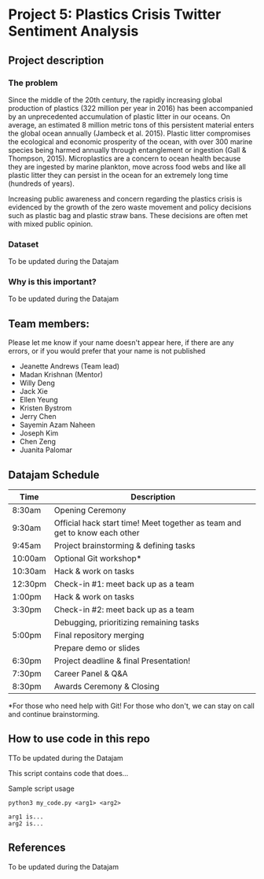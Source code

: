 # Project 5: Plastics Crisis Twitter Sentiment Analysis

## Project description

### The problem
Since the middle of the 20th century, the rapidly increasing global production of plastics (322 million per year in 2016) has been accompanied by an unprecedented accumulation of plastic litter in our oceans. On average, an estimated 8 million metric tons of this persistent material enters the global ocean annually (Jambeck et al. 2015). Plastic litter compromises the ecological and economic prosperity of the ocean, with over 300 marine species being harmed annually through entanglement or ingestion (Gall & Thompson, 2015). Microplastics are a concern to ocean health because they are ingested by marine plankton, move across food webs and like all plastic litter they can persist in the ocean for an extremely long time (hundreds of years).

Increasing public awareness and concern regarding the plastics crisis is evidenced by the growth of the zero waste movement and policy decisions such as plastic bag and plastic straw bans. These decisions are often met with mixed public opinion.

### Dataset
To be updated during the Datajam

### Why is this important?
To be updated during the Datajam

## Team members:
Please let me know if your name doesn't appear here, if there are any errors, or if you would prefer that your name is not published
* Jeanette Andrews (Team lead)
* Madan Krishnan (Mentor)
* Willy Deng
* Jack Xie
* Ellen Yeung
* Kristen Bystrom
* Jerry Chen
* Sayemin Azam Naheen
* Joseph Kim
* Chen Zeng
* Juanita Palomar

## Datajam Schedule
| Time | Description |
| --- | --- |
| 8:30am | Opening Ceremony |
| 9:30am | Official hack start time! Meet together as team and get to know each other|
| 9:45am | Project brainstorming & defining tasks |
| 10:00am | Optional Git workshop*|
| 10:30am | Hack & work on tasks |
| 12:30pm | Check-in #1: meet back up as a team |
| 1:00pm | Hack & work on tasks |
| 3:30pm | Check-in #2: meet back up as a team |
| | Debugging, prioritizing remaining tasks |
| 5:00pm | Final repository merging |
| | Prepare demo or slides |
| 6:30pm | Project deadline & final Presentation! |
| 7:30pm | Career Panel & Q&A |
| 8:30pm | Awards Ceremony & Closing |


*For those who need help with Git! For those who don't, we can stay on call and continue brainstorming.

## How to use code in this repo
TTo be updated during the Datajam

This script contains code that does...

Sample script usage

    python3 my_code.py <arg1> <arg2>

    arg1 is...
    arg2 is...
    
## References 
To be updated during the Datajam
